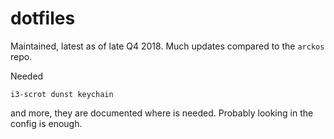 # dotfiles
Maintained, latest as of late Q4 2018. Much updates compared to the `arckos` repo.


Needed

```
i3-scrot dunst keychain
```

and more, they are documented where is needed. Probably looking in the config is enough.